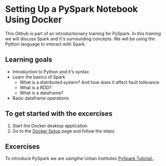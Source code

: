 # Setting Up a PySpark Notebook Using Docker

This Github is part of an introductionairy training for PySpark. In this training we will discuss Spark and it's surrounding concepts. We will be using the Python language to interact with Spark.

## Learning goals
- Introduction to Python and it's syntax
- Learn the basics of Spark
    - What is a distributed system? And how does it affect fault tollerance
    - What is a RDD?
    - What is a dataframe?
- Basic dataframe operations


## To get started with the excercises

1. Start the Docker desktop application
2. Go to the [Docker Setup](https://github.com/JasperBrancart/Pyspark-Sessie/blob/main/SetupDocker.md) page and follow the steps

## Excercises

To introduce PySpark we are usingthe Urban Institutes [PySpark Tutorial.]([https://github.com/coder2j/pyspark-tutorial/tree/main](https://github.com/UrbanInstitute/pyspark-tutorials/)).
